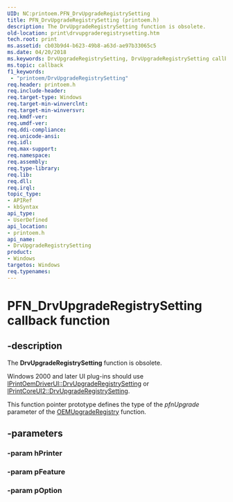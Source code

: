 ```yaml
---
UID: NC:printoem.PFN_DrvUpgradeRegistrySetting
title: PFN_DrvUpgradeRegistrySetting (printoem.h)
description: The DrvUpgradeRegistrySetting function is obsolete.
old-location: print\drvupgraderegistrysetting.htm
tech.root: print
ms.assetid: cb03b9d4-b623-49b8-a63d-ae97b33065c5
ms.date: 04/20/2018
ms.keywords: DrvUpgradeRegistrySetting, DrvUpgradeRegistrySetting callback function [Print Devices], PFN_DrvUpgradeRegistrySetting, PFN_DrvUpgradeRegistrySetting callback, print.drvupgraderegistrysetting, print_obsoletefunctions_089531d9-0bcb-4fed-84c4-59a3be1ed82e.xml, printoem/DrvUpgradeRegistrySetting
ms.topic: callback
f1_keywords:
 - "printoem/DrvUpgradeRegistrySetting"
req.header: printoem.h
req.include-header: 
req.target-type: Windows
req.target-min-winverclnt: 
req.target-min-winversvr: 
req.kmdf-ver: 
req.umdf-ver: 
req.ddi-compliance: 
req.unicode-ansi: 
req.idl: 
req.max-support: 
req.namespace: 
req.assembly: 
req.type-library: 
req.lib: 
req.dll: 
req.irql: 
topic_type:
- APIRef
- kbSyntax
api_type:
- UserDefined
api_location:
- printoem.h
api_name:
- DrvUpgradeRegistrySetting
product:
- Windows
targetos: Windows
req.typenames: 
---
```


# PFN_DrvUpgradeRegistrySetting callback function


## -description


The <b>DrvUpgradeRegistrySetting</b> function is obsolete.

 Windows 2000 and later UI plug-ins should use <a href="https://docs.microsoft.com/windows-hardware/drivers/ddi/content/prcomoem/nf-prcomoem-iprintoemdriverui-drvupgraderegistrysetting">IPrintOemDriverUI::DrvUpgradeRegistrySetting</a> or <a href="https://docs.microsoft.com/windows-hardware/drivers/ddi/content/prcomoem/nf-prcomoem-iprintcoreui2-drvupgraderegistrysetting">IPrintCoreUI2::DrvUpgradeRegistrySetting</a>.

This function pointer prototype defines the type of the <i>pfnUpgrade</i> parameter of the <a href="https://docs.microsoft.com/windows-hardware/drivers/ddi/content/printoem/nf-printoem-oemupgraderegistry">OEMUpgradeRegistry</a> function.


## -parameters




### -param hPrinter


### -param pFeature


### -param pOption

